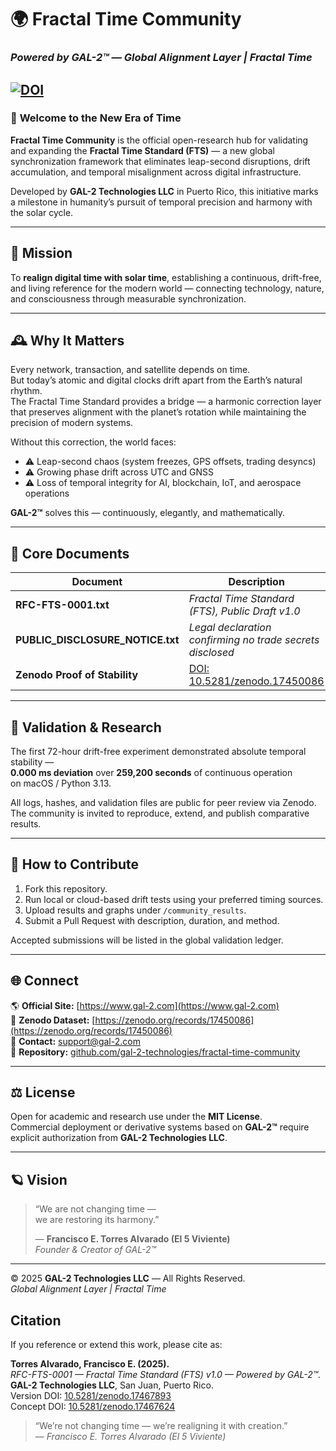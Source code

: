 # 🌍 **Fractal Time Community**
### *Powered by GAL-2™ — Global Alignment Layer | Fractal Time*
[![DOI](https://zenodo.org/badge/DOI/10.5281/zenodo.17467624.svg)](https://doi.org/10.5281/zenodo.17467624)
---

### 🚀 **Welcome to the New Era of Time**

**Fractal Time Community** is the official open-research hub for validating and expanding the **Fractal Time Standard (FTS)** — a new global synchronization framework that eliminates leap-second disruptions, drift accumulation, and temporal misalignment across digital infrastructure.

Developed by **GAL-2 Technologies LLC** in Puerto Rico, this initiative marks a milestone in humanity’s pursuit of temporal precision and harmony with the solar cycle.

---

## 🧭 **Mission**

To **realign digital time with solar time**, establishing a continuous, drift-free, and living reference for the modern world — connecting technology, nature, and consciousness through measurable synchronization.

---

## 🕰️ **Why It Matters**

Every network, transaction, and satellite depends on time.  
But today’s atomic and digital clocks drift apart from the Earth’s natural rhythm.  
The Fractal Time Standard provides a bridge — a harmonic correction layer that preserves alignment with the planet’s rotation while maintaining the precision of modern systems.

Without this correction, the world faces:

- ⚠️ Leap-second chaos (system freezes, GPS offsets, trading desyncs)  
- ⚠️ Growing phase drift across UTC and GNSS  
- ⚠️ Loss of temporal integrity for AI, blockchain, IoT, and aerospace operations  

**GAL-2™** solves this — continuously, elegantly, and mathematically.

---

## 📜 **Core Documents**

| Document | Description |
|-----------|-------------|
| **RFC-FTS-0001.txt** | *Fractal Time Standard (FTS), Public Draft v1.0* |
| **PUBLIC_DISCLOSURE_NOTICE.txt** | *Legal declaration confirming no trade secrets disclosed* |
| **Zenodo Proof of Stability** | [DOI: 10.5281/zenodo.17450086](https://zenodo.org/records/17450086) |

---

## 🧪 **Validation & Research**

The first 72-hour drift-free experiment demonstrated absolute temporal stability —  
**0.000 ms deviation** over **259,200 seconds** of continuous operation  
on macOS / Python 3.13.  

All logs, hashes, and validation files are public for peer review via Zenodo.  
The community is invited to reproduce, extend, and publish comparative results.

---

## 🧠 **How to Contribute**

1. Fork this repository.  
2. Run local or cloud-based drift tests using your preferred timing sources.  
3. Upload results and graphs under `/community_results`.  
4. Submit a Pull Request with description, duration, and method.  

Accepted submissions will be listed in the global validation ledger.

---

## 🌐 **Connect**

🌎 **Official Site:** [https://www.gal-2.com](https://www.gal-2.com)  
📘 **Zenodo Dataset:** [https://zenodo.org/records/17450086](https://zenodo.org/records/17450086)  
📧 **Contact:** support@gal-2.com  
💠 **Repository:** [github.com/gal-2-technologies/fractal-time-community](https://github.com/gal-2-technologies/fractal-time-community)

---

## ⚖️ **License**

Open for academic and research use under the **MIT License**.  
Commercial deployment or derivative systems based on **GAL-2™** require explicit authorization from **GAL-2 Technologies LLC**.

---

## 🪐 **Vision**

> “We are not changing time —  
> we are restoring its harmony.”  
>
> — **Francisco E. Torres Alvarado (El 5 Viviente)**  
> *Founder & Creator of GAL-2™*

---

© 2025 **GAL-2 Technologies LLC** — All Rights Reserved.  
*Global Alignment Layer | Fractal Time*

## Citation

If you reference or extend this work, please cite as:

**Torres Alvarado, Francisco E. (2025).**  
*RFC-FTS-0001 — Fractal Time Standard (FTS) v1.0 — Powered by GAL-2™.*  
**GAL-2 Technologies LLC**, San Juan, Puerto Rico.  
Version DOI: [10.5281/zenodo.17467893](https://doi.org/10.5281/zenodo.17467893)  
Concept DOI: [10.5281/zenodo.17467624](https://doi.org/10.5281/zenodo.17467624)

> “We’re not changing time — we’re realigning it with creation.”  
> — *Francisco E. Torres Alvarado (El 5 Viviente)*
